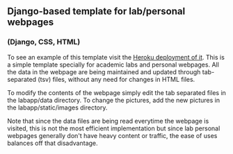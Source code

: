## Django-based template for lab/personal webpages
### (Django, CSS, HTML)

To see an example of this template visit the [Heroku deployment of it](https://armenlab.herokuapp.com/).
This is a simple template specially for academic labs and personal webpages. All the data in the webpage are being maintained and updated through tab-separated (tsv) files, without any need for changes in HTML files.</br>

To modify the contents of the webpage simply edit the tab separated files in the labapp/data directory. To change the pictures, add the new pictures in the labapp/static/images directory.

Note that since the data files are being read everytime the webpage is visited, this is not the most efficient implementation but since lab personal webpages generally don't have heavy content or traffic, the ease of uses balances off that disadvantage.
